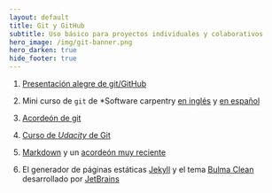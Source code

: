 ```yaml
---
layout: default
title: Git y GitHub
subtitle: Uso básico para proyectos individuales y colaborativos
hero_image: /img/git-banner.png
hero_darken: true
hide_footer: true
---
```



1. [Presentación alegre de git/GitHub](https://pandelisz.github.io/git-intro-slides/#/)


2. Mini curso de `git` de *Software carpentry [en inglés](http://swcarpentry.github.io/git-novice/) y [en español](https://swcarpentry.github.io/git-novice-es/)


3. [Acordeón de git](https://education.github.com/git-cheat-sheet-education.pdf)


4. [Curso de *Udacity* de Git](https://www.udacity.com/course/version-control-with-git--ud123)


5. [Markdown](https://www.markdownguide.org) y un [acordeón muy reciente](https://towardsdatascience.com/the-ultimate-markdown-cheat-sheet-3d3976b31a0)

6. El generador de páginas estáticas [Jekyll](https://jekyllrb.com) y el tema [Bulma Clean](http://www.csrhymes.com/bulma-clean-theme/) desarrollado por [JetBrains](https://www.jetbrains.com) 



